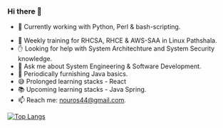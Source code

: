 ### Hi there 👋

<!--
**nou-ros/nou-ros** is a ✨ _special_ ✨ repository because its `README.md` (this file) appears on your GitHub profile.

Here are some ideas to get you started:
-->
<!-- ![](https://komarev.com/ghpvc/?username=nou-ros) -->

- 🔭 Currently working with Python, Perl & bash-scripting.
<!-- - 🔬 On weekdays working on django-rest-framework. -->
- 🌱 Weekly training for RHCSA, RHCE & AWS-SAA in Linux Pathshala.
- ✋ Looking for help with System Architechture and System Security knowledge.
- 💬 Ask me about System Engineering & Software Development.
- 📌 Periodically furnishing Java basics. 
- 😅 Prolonged learning stacks - React
- 📚 Upcoming learning stacks - Java Spring.
- 📫 Reach me: nouros44@gmail.com.



[![Top Langs](https://github-readme-stats.vercel.app/api/top-langs/?username=nou-ros&layout=compact&langs_count=15&theme=default)](https://github.com/DenverCoder1/github-readme-streak-stats)
<!-- 
[![GitHub Streak](https://github-readme-streak-stats.herokuapp.com?user=nou-ros&theme=gotham&date_format=M%20j%5B%2C%20Y%5D)](https://github.com/DenverCoder1/github-readme-streak-stats)
 -->
